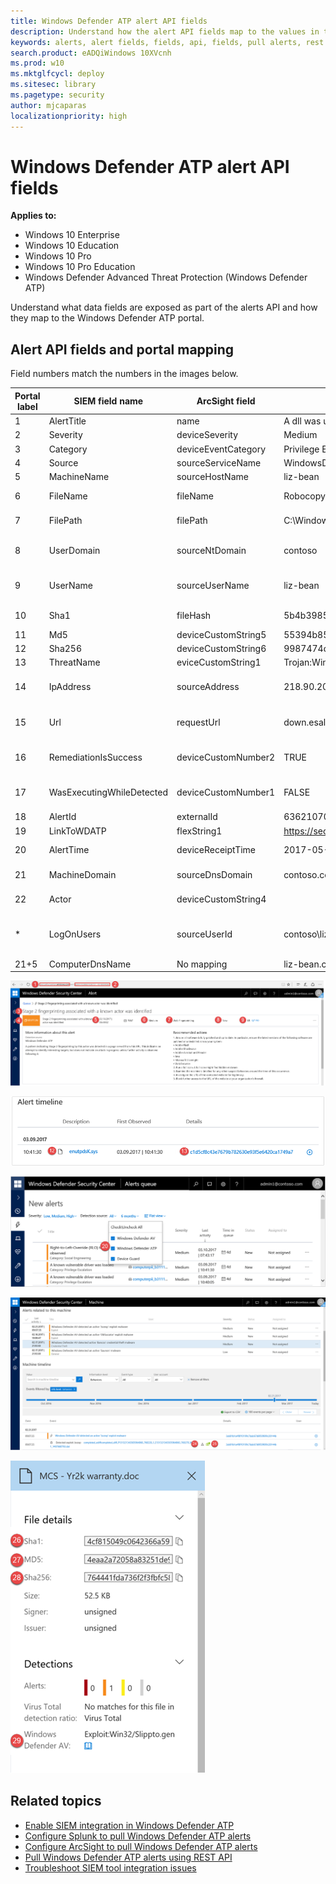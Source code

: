 ```yaml
---
title: Windows Defender ATP alert API fields
description: Understand how the alert API fields map to the values in the Windows Defender ATP portal.
keywords: alerts, alert fields, fields, api, fields, pull alerts, rest api, request, response
search.product: eADQiWindows 10XVcnh
ms.prod: w10
ms.mktglfcycl: deploy
ms.sitesec: library
ms.pagetype: security
author: mjcaparas
localizationpriority: high
---
```


# Windows Defender ATP alert API fields

**Applies to:**

- Windows 10 Enterprise
- Windows 10 Education
- Windows 10 Pro
- Windows 10 Pro Education
- Windows Defender Advanced Threat Protection (Windows Defender ATP)

Understand what data fields are exposed as part of the alerts API and how they map to the Windows Defender ATP portal.


##	Alert API fields and portal mapping
Field numbers match the numbers in the images below.

| Portal label | SIEM field name  | ArcSight field| Example value |Description                                                                                                                                   |
|--------------|---------------------------|---------------------|------------------------------------------------------------------------------------|-----------------------------------------------------------------------------------------------------------------------------------------------|
| 1            | AlertTitle                | name                | A dll was unexpectedly loaded into a high integrity   process without a UAC prompt |                                                                                                                                               |
| 2            | Severity                  | deviceSeverity      | Medium                                                                             |                                                                                                                                               |
| 3            | Category                  | deviceEventCategory | Privilege Escalation                                                               |                                                                                                                                               |
| 4            | Source                    | sourceServiceName   | WindowsDefenderATP                                                                 | WindowsDefenderAV/WindowsDefenderATP                                                                                                          |
| 5            | MachineName               | sourceHostName      | liz-bean                                                                           |                                                                                                                                               |
| 6            | FileName                  | fileName            | Robocopy.exe                                                                       | Available for alerts associated with a file/process                                                                                           |
| 7            | FilePath                  | filePath            | C:\Windows\System32\Robocopy.exe                                                   | Available for alerts associated with a file/process                                                                                           |
| 8            | UserDomain                | sourceNtDomain      | contoso                                                                            | The domain of the user context executing the   activity, available for Windows Defender ATP behavioral beased alerts                          |
| 9            | UserName                  | sourceUserName      | liz-bean                                                                           | The user context executing the activity, available   for Windows Defender ATP behavioral based alerts                                         |
| 10           | Sha1                      | fileHash            | 5b4b3985339529be3151d331395f667e1d5b7f35                                           | Available for alerts associated with a file/process                                                                                           |
| 11           | Md5                       | deviceCustomString5 | 55394b85cb5edddff551f6f3faa9d8eb                                                   | Available for Windows Defender AV alerts,                                                                                                     |
| 12           | Sha256                    | deviceCustomString6 | 9987474deb9f457ece2a9533a08ec173a0986fa3aa6ac355eeba5b622e4a43f5                   | Available for Windows Defender AV alerts                                                                                                      |
| 13           | ThreatName                | eviceCustomString1  | Trojan:Win32/Skeeyah.A!bit                                                         | Available for Windows Defender AV alerts                                                                                                      |
| 14           | IpAddress                 | sourceAddress       | 218.90.204.141                                                                     | Availabe for alerts associated to network events.   E.g. 'Communication to a malicious network destination'                                   |
| 15           | Url                       | requestUrl          | down.esales360.cn                                                                  | Availabe for alerts associated to network events.   E.g. 'Communication to a malicious network destination'                                   |
| 16           | RemediationIsSuccess      | deviceCustomNumber2 | TRUE                                                                               | Available for Windows Defender AV   alerts, ArcSight value is 1 when TRUE, 0 when FALSE                                                       |
| 17           | WasExecutingWhileDetected | deviceCustomNumber1 | FALSE                                                                              | Available for Windows Defender AV alerts, ArcSight   value is 1 when TRUE, 0 when FALSE                                                       |
| 18           | AlertId                   | externalId          | 636210704265059241_673569822                                                       |                                                                                                                                               |
| 19           | LinkToWDATP               | flexString1         | https://securitycenter.windows.com/alert/636210704265059241_673569822              |                                                                                                                                               |
| 20           | AlertTime                 | deviceReceiptTime   | 2017-05-07T01:56:59.3191352Z                                                       | The time the activity relevant to the alert occurred                                                                                          |
| 21           | MachineDomain             | sourceDnsDomain     | contoso.com                                                                        | Domain name not relevant for AAD join machines                                                                                                |
| 22           | Actor                     | deviceCustomString4 |                                                                                    | Available for alerts related to a known actor group                                                                                           |
| *            | LogOnUsers                | sourceUserId        | contoso\liz-bean; contoso\jay-hardee                                               | The domain + user of the interactive logon user/s at   the time of the event. Note: for Redstone 1 machines, domain would not be   available. |
| 21+5         | ComputerDnsName           | No mapping          | liz-bean.contoso.com                                                               | The machine fully qualified domain   name                                                                                                     |

![Image of actor profile with numbers](images/atp-actor.png)

![Image of alert timeline with numbers](images/atp-alert-timeline-numbered.png)

![Image of new alerts with numbers](images/atp-alert-source.png)

![Image of machine timeline with numbers](images/atp-remediated-alert.png)

![Image of file details](images/atp-file-details.png)


## Related topics
- [Enable SIEM integration in Windows Defender ATP](enable-siem-integration-windows-defender-advanced-threat-protection.md)
- [Configure Splunk to pull Windows Defender ATP alerts](configure-splunk-windows-defender-advanced-threat-protection.md)
- [Configure ArcSight to pull Windows Defender ATP alerts](configure-arcsight-windows-defender-advanced-threat-protection.md)
- [Pull Windows Defender ATP alerts using REST API](pull-alerts-using-rest-api-windows-defender-advanced-threat-protection.md)
- [Troubleshoot SIEM tool integration issues](troubleshoot-siem-windows-defender-advanced-threat-protection.md)
